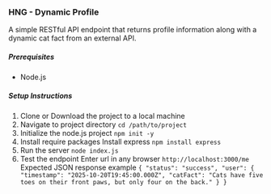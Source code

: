 ### HNG - Dynamic Profile
A simple RESTful API endpoint that returns profile information along with a dynamic cat fact from an external API.

##### Prerequisites
* Node.js

##### Setup Instructions
 1. Clone or Download the project to a local machine
 2. Navigate to project directory
    `cd /path/to/project`
 3. Initialize the node.js project
    `npm init -y`
 4. Install require packages
    Install express
    `npm install express`
 5. Run the server
    `node index.js`
 6. Test the endpoint
    Enter url in any browser
    `http://localhost:3000/me`
    Expected JSON response example
    `{
      "status": "success",
        "user": {
            "timestamp": "2025-10-20T19:45:00.000Z",
                "catFact": "Cats have five toes on their front paws, but only four on the back."
      }
    }`

